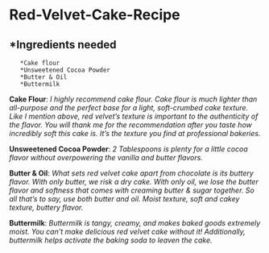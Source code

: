 # Red-Velvet-Cake-Recipe

## *Ingredients needed
       *Cake flour
       *Unsweetened Cocoa Powder
       *Butter & Oil
       *Buttermilk

**Cake Flour**: *I highly recommend cake flour. Cake flour is much lighter than all-purpose and the perfect base for a light, soft-crumbed cake texture. Like I mention above, red velvet’s texture is important to the authenticity of the flavor. You will thank me for the recommendation after you taste how incredibly soft this cake is. It’s the texture you find at professional bakeries.*

**Unsweetened Cocoa Powder**: *2 Tablespoons is plenty for a little cocoa flavor without overpowering the vanilla and butter flavors.*

**Butter & Oil**: *What sets red velvet cake apart from chocolate is its buttery flavor. With only butter, we risk a dry cake. With only oil, we lose the butter flavor and softness that comes with creaming butter & sugar together. So all that’s to say, use both butter and oil. Moist texture, soft and cakey texture, buttery flavor.*

**Buttermilk**: *Buttermilk is tangy, creamy, and makes baked goods extremely moist. You can’t make delicious red velvet cake without it! Additionally, buttermilk helps activate the baking soda to leaven the cake.*